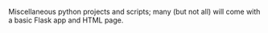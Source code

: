 Miscellaneous python projects and scripts; many (but not all) will come with a basic Flask app and HTML page.
